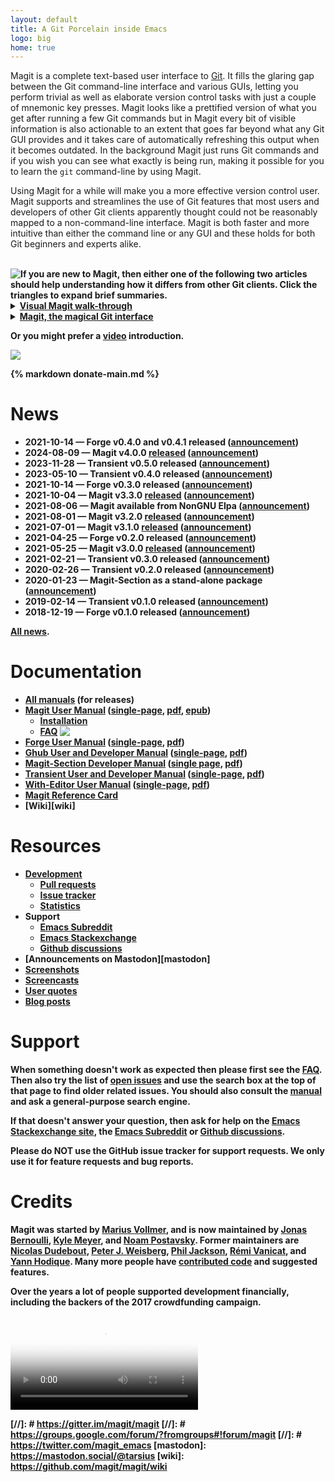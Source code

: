 ```yaml
---
layout: default
title: A Git Porcelain inside Emacs
logo: big
home: true
---
```


Magit is a complete text-based user interface to [Git].  It fills the
glaring gap between the Git command-line interface and various GUIs,
letting you perform trivial as well as elaborate version control tasks
with just a couple of mnemonic key presses.  Magit looks like a
prettified version of what you get after running a few Git commands
but in Magit every bit of visible information is also actionable to an
extent that goes far beyond what any Git GUI provides and it takes
care of automatically refreshing this output when it becomes outdated.
In the background Magit just runs Git commands and if you wish you can
see what exactly is being run, making it possible for you to learn
the `git` command-line by using Magit.

Using Magit for a while will make you a more effective version control
user.  Magit supports and streamlines the use of Git features that
most users and developers of other Git clients apparently thought
could not be reasonably mapped to a non-command-line interface.  Magit
is both faster and more intuitive than either the command line or any
GUI and these holds for both Git beginners and experts alike.

<br>
<img class="clear" src="/assets/L.png" align="top" style="float: left;">
<b>
  If you are new to Magit, then either one of the following two
  articles should help understanding how it differs from other Git
  clients.  Click the triangles to expand brief summaries.
<b>

<details>
  <summary>
  <a href="https://emacsair.me/2017/09/01/magit-walk-through">Visual Magit walk-through</a>
  </summary>

  If you are completely new to Magit, then this article is a good
  visual introduction.

  Almost everything that you see in Magit can be acted on by pressing
  some key, but that's not obvious from just seeing how Magit looks.
  The screenshots and accompanying text of this article explain how to
  perform a variety of actions on Magit's output.
  <br>
</details>

<details>
  <summary>
  <a href="https://emacsair.me/2017/09/01/the-magical-git-interface">Magit, the magical Git interface</a>
  </summary>

  Magit differs significantly from other Git interfaces, and its
  advantages are not immediately obvious simply from looking at a few
  screenshots as presented in the preceding article.

  This article discusses Magit's properties in somewhat more abstract
  terms.
</details>

Or you might prefer a [video](/screencasts) introduction.

<a href="/screenshots">
  <img class="screenshot" src="/screenshots/status.png">
</a>


<br>
<script type="text/javascript" src="/quotes/quotes.js"></script>
<script type="text/javascript">window.onload = function(){inject_quotes(); simpleCssSwitch();}</script>

<section>
  <blockquote id="quote1"></blockquote>
  <blockquote id="quote2"></blockquote>
  {% markdown donate-main.md %}
  <br>
</section>

# News

<!--Also update news/index.md-->
* 2021-10-14 — Forge **v0.4.0** and **v0.4.1** released
  ([announcement](https://emacsair.me/2024/08/14/forge-0.4))
* 2024-08-09 — Magit **v4.0.0** [released]({{site.relnotes}}/4.0.0.org)
  ([announcement](https://emacsair.me/2024/08/09/magit-4.0))
* 2023-11-28 — Transient **v0.5.0** released
  ([announcement](https://emacsair.me/2023/11/28/transient-0.5))
* 2023-05-10 — Transient **v0.4.0** released
  ([announcement](https://emacsair.me/2023/05/10/transient-0.4))
* 2021-10-14 — Forge **v0.3.0** released
  ([announcement](https://emacsair.me/2021/10/14/forge-0.3))
* 2021-10-04 — Magit **v3.3.0** [released]({{site.relnotes}}/3.3.0.org)
  ([announcement](https://emacsair.me/2021/10/04/magit-3.3))
* 2021-08-06 — Magit available from NonGNU Elpa
  ([announcement](https://emacsair.me/2021/08/06/nongnu-elpa))
* 2021-08-01 — Magit **v3.2.0** [released]({{site.relnotes}}/3.2.0.org)
  ([announcement](https://emacsair.me/2021/08/01/magit-3.2))
* 2021-07-01 — Magit **v3.1.0** [released]({{site.relnotes}}/3.1.0.org)
  ([announcement](https://emacsair.me/2021/07/01/magit-3.1))
* 2021-04-25 — Forge **v0.2.0** released
  ([announcement](https://emacsair.me/2021/05/25/forge-0.2))
* 2021-05-25 — Magit **v3.0.0** [released]({{site.relnotes}}/3.0.0.org)
  ([announcement](https://emacsair.me/2021/05/25/magit-3.0))
* 2021-02-21 — Transient **v0.3.0** released
  ([announcement](https://emacsair.me/2021/02/21/transient-0.3))
* 2020-02-26 — Transient **v0.2.0** released
  ([announcement](https://emacsair.me/2020/02/26/transient-0.2))
* 2020-01-23 — Magit-Section as a stand-alone package
  ([announcement](https://emacsair.me/2020/01/23/magit-section))
* 2019-02-14 — Transient **v0.1.0** released
  ([announcement](https://emacsair.me/2019/02/14/transient-0.1))
* 2018-12-19 — Forge **v0.1.0** released
  ([announcement](https://emacsair.me/2018/12/19/forge-0.1))

[All news](/news).

# Documentation

* [All manuals](/manual) (for releases)
* [Magit User Manual](/manual/magit)
  ([single-page](/manual/magit.html),
   [pdf](/manual/magit.pdf),
   [epub](/manual/magit.epub))
  * [Installation](/manual/magit/Installation.html)
  * [FAQ](/manual/magit/FAQ.html)
    <img class="clear" src="/assets/R.png" align="top">
* [Forge User Manual](/manual/forge)
  ([single-page](/manual/forge.html),
   [pdf](/manual/forge.pdf))
* [Ghub User and Developer Manual](/manual/ghub)
  ([single-page](/manual/ghub.html),
   [pdf](/manual/ghub.pdf))
* [Magit-Section Developer Manual](/manual/magit-section)
  ([single page](/manual/magit-section.html),
  [pdf](/manual/magit-section.pdf))
* [Transient User and Developer Manual](/manual/transient)
  ([single-page](/manual/transient.html),
   [pdf](/manual/transient.pdf))
* [With-Editor User Manual](/manual/with-editor)
  ([single-page](/manual/with-editor.html),
   [pdf](/manual/with-editor.pdf))
* [Magit Reference Card](/manual/magit-refcard.pdf)
* [Wiki][wiki]

# Resources

* [Development][devel]
  * [Pull requests][pulls]
  * [Issue tracker][issues]
  * [Statistics](/stats)
* Support
  * [Emacs Subreddit][reddit]
  * [Emacs Stackexchange][stackexchange]
  * [Github discussions][discussions]
* [Announcements on Mastodon][mastodon]
* [Screenshots](https://emacsair.me/2017/09/01/magit-walk-through)
* [Screencasts](/screencasts)
* [User quotes](/quotes)
* [Blog posts](/blogs)

# Support

When something doesn't work as expected then please first see the
[FAQ][faq].  Then also try the list of [open issues][issues] and use
the search box at the top of that page to find older related issues.
You should also consult the [manual][manual] and ask a general-purpose
search engine.

If that doesn't answer your question, then ask for help on the
[Emacs Stackexchange site][stackexchange], the [Emacs Subreddit][reddit]
or [Github discussions][discussions].

Please do NOT use the GitHub issue tracker for support requests.
We only use it for feature requests and bug reports.

# Credits

Magit was started by [Marius Vollmer][marius], and is now maintained
by [Jonas Bernoulli][jonas], [Kyle Meyer][kyle], and
[Noam Postavsky][noam].  Former maintainers are
[Nicolas Dudebout][nicolas], [Peter J. Weisberg][peter],
[Phil Jackson][phil], [Rémi Vanicat][remi], and [Yann Hodique][yann].
Many more people have [contributed code][authors] and suggested
features.

Over the years a lot of people supported development financially,
including the backers of the 2017 crowdfunding campaign.

<video id="gource" controls poster="/assets/videos/gource-700x700.png">
  <source src="/assets/videos/gource-700x700.webm" type="video/webm">
</video>

[contrib]: https://github.com/magit/magit/blob/master/CONTRIBUTING.md
[devel]:   https://github.com/magit/magit
[issues]:  https://github.com/magit/magit/issues
[pulls]:   https://github.com/magit/magit/pulls

[authors]: /stats/magit/authors.html
[faq]:     /manual/magit/FAQ.html
[manual]:  /manual

[reddit]:        https://www.reddit.com/r/emacs
[stackexchange]: https://emacs.stackexchange.com/questions/tagged/magit
[discussions]:   https://github.com/magit/magit/discussions/4630
[//]: #          https://gitter.im/magit/magit
[//]: #          https://groups.google.com/forum/?fromgroups#!forum/magit
[//]: #          https://twitter.com/magit_emacs
[mastodon]:      https://mastodon.social/@tarsius
[wiki]:          https://github.com/magit/magit/wiki

[Emacs]:   https://www.gnu.org/software/emacs
[Git]:     https://git-scm.com

[jonas]:   https://emacsair.me
[kyle]:    https://github.com/kyleam
[marius]:  https://github.com/mvollmer
[nicolas]: http://dudebout.com
[noam]:    https://github.com/npostavs
[peter]:   https://github.com/pjweisberg
[phil]:    https://github.com/philjackson
[remi]:    https://github.com/vanicat
[yann]:    http://www.hodique.info

[porcelain]: https://stackoverflow.com/questions/6976473
